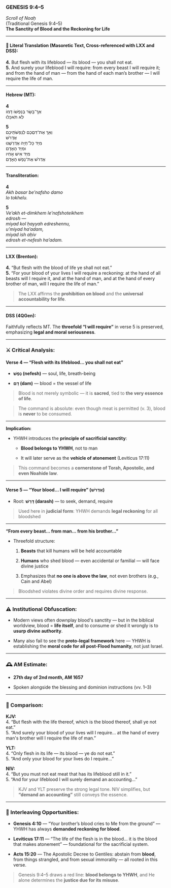 ### **GENESIS 9:4–5**

_Scroll of Noaḥ_  
(Traditional Genesis 9:4–5)  
**The Sanctity of Blood and the Reckoning for Life**

---

#### 📜 Literal Translation (Masoretic Text, Cross-referenced with LXX and DSS):

**4.** But flesh with its lifeblood — its blood — you shall not eat.  
**5.** And surely your lifeblood I will require: from every beast I will require it; and from the hand of man — from the hand of each man’s brother — I will require the life of man.

---

#### Hebrew (MT):

**4**  
אַךְ־בָּשָׂר בְּנַפְשׁוֹ דָמוֹ  
לֹא תֹאכֵלוּ

**5**  
וְאַךְ אֶת־דִּםְכֶם לְנַפְשֹׁתֵיכֶם  
אֶדְרֹשׁ  
מִיַּד כָּל־חַיָּה אֶדְרְשֶׁנּוּ  
וּמִיַּד הָאָדָם  
מִיַּד אִישׁ אָחִיו  
אֶדְרֹשׁ אֶת־נֶפֶשׁ הָאָדָם

---

#### Transliteration:

**4**  
_Akh basar be’nafsho damo  
lo tokhelu._

**5**  
_Ve’akh et-dimkhem le’nafshoteikhem  
edrosh —  
miyad kol ḥayyah edreshennu,  
u’miyad ha’adam,  
miyad ish aḥiv  
edrosh et-nefesh ha’adam._

---

#### LXX (Brenton):

**4.** “But flesh with the blood of life ye shall not eat.”  
**5.** “For your blood of your lives I will require a reckoning: at the hand of all beasts will I require it, and at the hand of man, and at the hand of every brother of man, will I require the life of man.”

> The LXX affirms the **prohibition on blood** and the **universal accountability for life**.

---

#### DSS (4QGen):

Faithfully reflects MT. The **threefold “I will require”** in verse 5 is preserved, emphasizing **legal and moral seriousness**.

---

### ⚔️ Critical Analysis:

#### **Verse 4 — “Flesh with its lifeblood… you shall not eat”**

- **נֶפֶשׁ (nefesh)** — soul, life, breath-being
    
- **דָם (dam)** — blood = the vessel of life
    

> Blood is not merely symbolic — it is **sacred**, tied to **the very essence of life**.

> The command is absolute: even though meat is permitted (v. 3), blood is **never** to be consumed.

---

**Implication:**

- YHWH introduces the **principle of sacrificial sanctity**:
    
    - **Blood belongs to YHWH**, not to man
        
    - It will later serve as the **vehicle of atonement** (Leviticus 17:11)
        

> This command becomes a **cornerstone of Torah, Apostolic, and even Noahide law**.

---

#### **Verse 5 — “Your blood… I will require” (אֶדְרֹשׁ)**

- Root: **דָּרַשׁ (darash)** — to seek, demand, require
    

> Used here in **judicial form**: YHWH demands **legal reckoning** for all bloodshed

---

**“From every beast… from man… from his brother…”**

- Threefold structure:
    
    1. **Beasts** that kill humans will be held accountable
        
    2. **Humans** who shed blood — even accidental or familial — will face divine justice
        
    3. Emphasizes that **no one is above the law**, not even brothers (e.g., Cain and Abel)
        

> Bloodshed violates divine order and requires divine response.

---

### ⚠️ Institutional Obfuscation:

- Modern views often downplay blood's sanctity — but in the biblical worldview, blood = **life itself**, and to consume or shed it wrongly is to **usurp divine authority**.
    
- Many also fail to see the **proto-legal framework** here — YHWH is establishing the **moral code for all post-Flood humanity**, not just Israel.
    

---

### 🕰️ AM Estimate:

- **27th day of 2nd month, AM 1657**
    
- Spoken alongside the blessing and dominion instructions (vv. 1–3)
    

---

### 📖 Comparison:

**KJV:**  
4. “But flesh with the life thereof, which is the blood thereof, shall ye not eat.”  
5. “And surely your blood of your lives will I require… at the hand of every man's brother will I require the life of man.”

**YLT:**  
4. “Only flesh in its life — its blood — ye do not eat.”  
5. “And only your blood for your lives do I require…”

**NIV:**  
4. “But you must not eat meat that has its lifeblood still in it.”  
5. “And for your lifeblood I will surely demand an accounting…”

> KJV and YLT preserve the strong legal tone. NIV simplifies, but **“demand an accounting”** still conveys the essence.

---

### 🔗 Interleaving Opportunities:

- **Genesis 4:10** — “Your brother’s blood cries to Me from the ground” — YHWH has always **demanded reckoning for blood**.
    
- **Leviticus 17:11** — “The life of the flesh is in the blood… it is the blood that makes atonement” — foundational for the sacrificial system.
    
- **Acts 15:20** — The Apostolic Decree to Gentiles: abstain from **blood**, from things strangled, and from sexual immorality — all rooted in this verse.
    

> Genesis 9:4–5 draws a red line: **blood belongs to YHWH**, and He alone determines the **justice due for its misuse**.